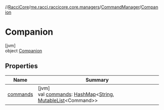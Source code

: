 //[RacciCore](../../../../index.md)/[me.racci.raccicore.core.managers](../../index.md)/[CommandManager](../index.md)/[Companion](index.md)

# Companion

[jvm]\
object [Companion](index.md)

## Properties

| Name | Summary |
|---|---|
| [commands](commands.md) | [jvm]<br>val [commands](commands.md): [HashMap](https://docs.oracle.com/javase/8/docs/api/java/util/HashMap.html)&lt;[String](https://kotlinlang.org/api/latest/jvm/stdlib/kotlin/-string/index.html), [MutableList](https://kotlinlang.org/api/latest/jvm/stdlib/kotlin.collections/-mutable-list/index.html)&lt;Command&gt;&gt; |
